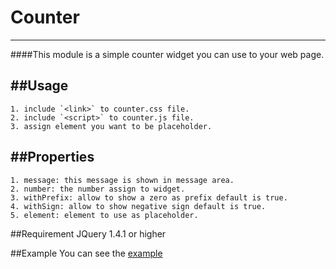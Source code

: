 # Counter
---------
####This module is a simple counter widget you can use to your web page.

##Usage
-------
    1. include `<link>` to counter.css file.
    2. include `<script>` to counter.js file.
    3. assign element you want to be placeholder.
##Properties
----------
    1. message: this message is shown in message area.
    2. number: the number assign to widget.
    3. withPrefix: allow to show a zero as prefix default is true.
    4. withSign: allow to show negative sign default is true.
    5. element: element to use as placeholder.
##Requirement
    JQuery 1.4.1 or higher
    
##Example 
You can see the [example](https://moslemezzati.github.io/counter/)